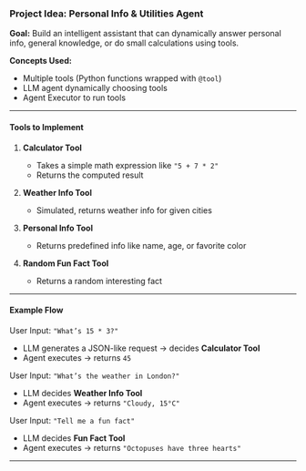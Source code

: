 ### **Project Idea: Personal Info & Utilities Agent**

**Goal:** Build an intelligent assistant that can dynamically answer personal info, general knowledge, or do small calculations using tools.

**Concepts Used:**

* Multiple tools (Python functions wrapped with `@tool`)
* LLM agent dynamically choosing tools
* Agent Executor to run tools

---

#### **Tools to Implement**

1. **Calculator Tool**

   * Takes a simple math expression like `"5 + 7 * 2"`
   * Returns the computed result

2. **Weather Info Tool**

   * Simulated, returns weather info for given cities

3. **Personal Info Tool**

   * Returns predefined info like name, age, or favorite color

4. **Random Fun Fact Tool**

   * Returns a random interesting fact

---

#### **Example Flow**

User Input: `"What’s 15 * 3?"`

* LLM generates a JSON-like request → decides **Calculator Tool**
* Agent executes → returns `45`

User Input: `"What’s the weather in London?"`

* LLM decides **Weather Info Tool**
* Agent executes → returns `"Cloudy, 15°C"`

User Input: `"Tell me a fun fact"`

* LLM decides **Fun Fact Tool**
* Agent executes → returns `"Octopuses have three hearts"`

---